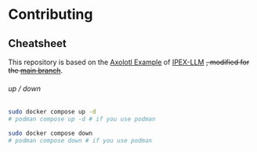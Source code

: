 # Contributing

## Cheatsheet

This repository is based on the
[Axolotl Example](https://github.com/intel-analytics/ipex-llm/blob/main/python/llm/example/GPU/LLM-Finetuning/axolotl)
of [IPEX-LLM](https://github.com/intel-analytics/ipex-llm) ~~, modified for the
[main branch](https://github.com/OpenAccess-AI-Collective/axolotl)~~.

###### up / down

```bash
sudo docker compose up -d
# podman compose up -d # if you use podman

sudo docker compose down
# podman compose down # if you use podman
```
